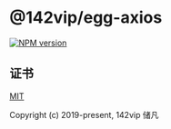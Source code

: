 # @142vip/egg-axios

[![NPM version](https://img.shields.io/npm/v/@142vip/egg-axios?labelColor=0b3d52&color=1da469&label=version)](https://www.npmjs.com/package/@142vip/egg-axios)

## 证书

[MIT](https://opensource.org/license/MIT)

Copyright (c) 2019-present, 142vip 储凡
